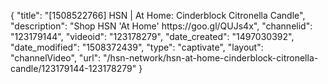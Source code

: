 {
    "title": "[1508522766] HSN | At Home: Cinderblock Citronella Candle",
    "description": "Shop HSN 'At Home' https:\/\/goo.gl\/QUJs4x",
    "channelid": "123179144",
    "videoid": "123178279",
    "date_created": "1497030392",
    "date_modified": "1508372439",
    "type": "captivate",
    "layout": "channelVideo",
    "url": "\/hsn-network\/hsn-at-home-cinderblock-citronella-candle\/123179144-123178279"
}